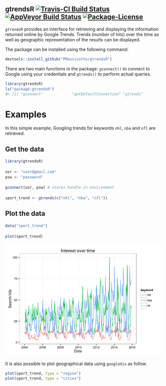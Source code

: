 <!-- README.md is generated from README.Rmd. Please edit that file -->
gtrendsR [![Travis-CI Build Status](https://travis-ci.org/PMassicotte/gtrendsR.svg?branch=master)](https://travis-ci.org/PMassicotte/gtrendsR) [![AppVeyor Build Status](https://ci.appveyor.com/api/projects/status/github/PMassicotte/gtrendsR?branch=master&svg=true)](https://ci.appveyor.com/project/PMassicotte/gtrendsR) [![Package-License](https://img.shields.io/badge/license-GPL%20%28%3E=%202%29-brightgreen.svg?style=flat)](http://www.gnu.org/licenses/gpl-2.0.html)
------------------------------------------------------------------------------------------------------------------------------------------------------------------------------------------------------------------------------------------------------------------------------------------------------------------------------------------------------------------------------------------------------------------------------------------------------------------------------------

`gtrendsR` provides an interface for retrieving and displaying the information returned online by Google Trends. Trends (number of hits) over the time as well as geographic representation of the results can be displayed.

The package can be installed using the following command:

``` r
devtools::install_github("PMassicotte/gtrendsR")
```

There are two main functions in the package: `gconnect()` to connect to Google using your credentials and `gtrends()` to perform actual queries.

``` r
library(gtrendsR)
ls("package:gtrendsR")
#> [1] "gconnect"             "getDefaultConnection" "gtrends"
```

Examples
========

In this simple example, Googling trends for keywords `nhl`, `nba` and `nfl` are retrieved.

Get the data
------------

``` r
library(gtrendsR)

usr <- "user@gmail.com"
psw <- "password"

gconnect(usr, psw) # stores handle in environment

sport_trend <- gtrends(c("nhl", "nba", "nfl"))
```

Plot the data
-------------

``` r
data("sport_trend")

plot(sport_trend)
```

![](README-unnamed-chunk-5-1.png)

It is also possible to plot geographical data using `googleVis` as follow.

``` r
plot(sport_trend, type = "region")
plot(sport_trend, type = "cities")
```
